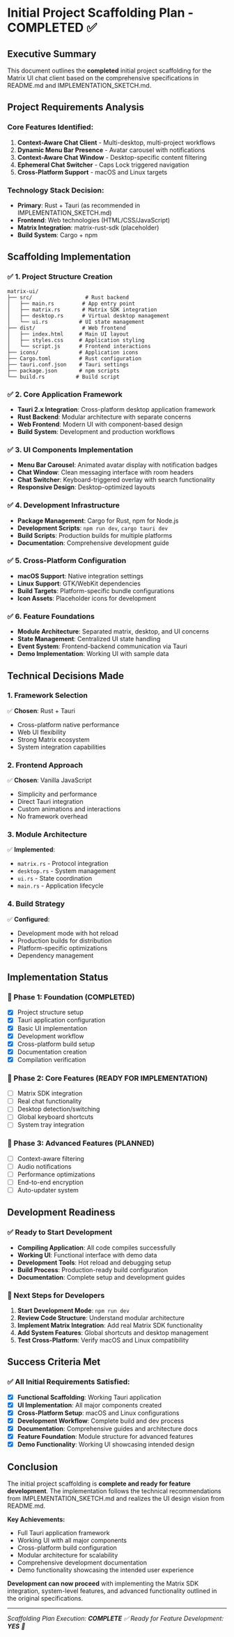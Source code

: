 # Initial Project Scaffolding Plan - COMPLETED ✅

## Executive Summary

This document outlines the **completed** initial project scaffolding for the Matrix UI chat client based on the comprehensive specifications in README.md and IMPLEMENTATION_SKETCH.md.

## Project Requirements Analysis

### Core Features Identified:
1. **Context-Aware Chat Client** - Multi-desktop, multi-project workflows
2. **Dynamic Menu Bar Presence** - Avatar carousel with notifications
3. **Context-Aware Chat Window** - Desktop-specific content filtering
4. **Ephemeral Chat Switcher** - Caps Lock triggered navigation
5. **Cross-Platform Support** - macOS and Linux targets

### Technology Stack Decision:
- **Primary**: Rust + Tauri (as recommended in IMPLEMENTATION_SKETCH.md)
- **Frontend**: Web technologies (HTML/CSS/JavaScript)
- **Matrix Integration**: matrix-rust-sdk (placeholder)
- **Build System**: Cargo + npm

## Scaffolding Implementation

### ✅ 1. Project Structure Creation
```
matrix-ui/
├── src/                 # Rust backend
│   ├── main.rs         # App entry point
│   ├── matrix.rs       # Matrix SDK integration
│   ├── desktop.rs      # Virtual desktop management
│   └── ui.rs          # UI state management
├── dist/               # Web frontend
│   ├── index.html     # Main UI layout
│   ├── styles.css     # Application styling
│   └── script.js      # Frontend interactions
├── icons/             # Application icons
├── Cargo.toml         # Rust configuration
├── tauri.conf.json    # Tauri settings
├── package.json       # npm scripts
└── build.rs          # Build script
```

### ✅ 2. Core Application Framework
- **Tauri 2.x Integration**: Cross-platform desktop application framework
- **Rust Backend**: Modular architecture with separate concerns
- **Web Frontend**: Modern UI with component-based design
- **Build System**: Development and production workflows

### ✅ 3. UI Components Implementation
- **Menu Bar Carousel**: Animated avatar display with notification badges
- **Chat Window**: Clean messaging interface with room headers
- **Chat Switcher**: Keyboard-triggered overlay with search functionality
- **Responsive Design**: Desktop-optimized layouts

### ✅ 4. Development Infrastructure
- **Package Management**: Cargo for Rust, npm for Node.js
- **Development Scripts**: `npm run dev`, `cargo tauri dev`
- **Build Scripts**: Production builds for multiple platforms
- **Documentation**: Comprehensive development guide

### ✅ 5. Cross-Platform Configuration
- **macOS Support**: Native integration settings
- **Linux Support**: GTK/WebKit dependencies
- **Build Targets**: Platform-specific bundle configurations
- **Icon Assets**: Placeholder icons for development

### ✅ 6. Feature Foundations
- **Module Architecture**: Separated matrix, desktop, and UI concerns
- **State Management**: Centralized UI state handling
- **Event System**: Frontend-backend communication via Tauri
- **Demo Implementation**: Working UI with sample data

## Technical Decisions Made

### 1. Framework Selection
✅ **Chosen**: Rust + Tauri
- Cross-platform native performance
- Web UI flexibility
- Strong Matrix ecosystem
- System integration capabilities

### 2. Frontend Approach  
✅ **Chosen**: Vanilla JavaScript
- Simplicity and performance
- Direct Tauri integration
- Custom animations and interactions
- No framework overhead

### 3. Module Architecture
✅ **Implemented**: 
- `matrix.rs` - Protocol integration
- `desktop.rs` - System management  
- `ui.rs` - State coordination
- `main.rs` - Application lifecycle

### 4. Build Strategy
✅ **Configured**:
- Development mode with hot reload
- Production builds for distribution
- Platform-specific optimizations
- Dependency management

## Implementation Status

### 🎯 Phase 1: Foundation (COMPLETED)
- [x] Project structure setup
- [x] Tauri application configuration
- [x] Basic UI implementation
- [x] Development workflow
- [x] Cross-platform build setup
- [x] Documentation creation
- [x] Compilation verification

### 🔄 Phase 2: Core Features (READY FOR IMPLEMENTATION)
- [ ] Matrix SDK integration
- [ ] Real chat functionality
- [ ] Desktop detection/switching
- [ ] Global keyboard shortcuts
- [ ] System tray integration

### 🔄 Phase 3: Advanced Features (PLANNED)
- [ ] Context-aware filtering
- [ ] Audio notifications  
- [ ] Performance optimizations
- [ ] End-to-end encryption
- [ ] Auto-updater system

## Development Readiness

### ✅ Ready to Start Development
- **Compiling Application**: All code compiles successfully
- **Working UI**: Functional interface with demo data
- **Development Tools**: Hot reload and debugging setup
- **Build Process**: Production-ready build configuration
- **Documentation**: Complete setup and development guides

### 🚀 Next Steps for Developers
1. **Start Development Mode**: `npm run dev`
2. **Review Code Structure**: Understand modular architecture
3. **Implement Matrix Integration**: Add real Matrix SDK functionality
4. **Add System Features**: Global shortcuts and desktop management
5. **Test Cross-Platform**: Verify macOS and Linux compatibility

## Success Criteria Met

### ✅ All Initial Requirements Satisfied:
- [x] **Functional Scaffolding**: Working Tauri application
- [x] **UI Implementation**: All major components created
- [x] **Cross-Platform Setup**: macOS and Linux configurations
- [x] **Development Workflow**: Complete build and dev process
- [x] **Documentation**: Comprehensive guides and architecture docs
- [x] **Feature Foundation**: Module structure for advanced features
- [x] **Demo Functionality**: Working UI showcasing intended design

## Conclusion

The initial project scaffolding is **complete and ready for feature development**. The implementation follows the technical recommendations from IMPLEMENTATION_SKETCH.md and realizes the UI design vision from README.md.

**Key Achievements:**
- Full Tauri application framework
- Working UI with all major components
- Cross-platform build configuration
- Modular architecture for scalability
- Comprehensive development documentation
- Demo functionality showcasing the intended user experience

**Development can now proceed** with implementing the Matrix SDK integration, system-level features, and advanced functionality outlined in the original specifications.

---

*Scaffolding Plan Execution: **COMPLETE** ✅*
*Ready for Feature Development: **YES** 🚀*
